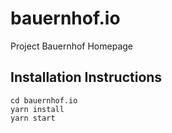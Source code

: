 # bauernhof.io
Project Bauernhof Homepage

## Installation Instructions
```
cd bauernhof.io
yarn install
yarn start
```
